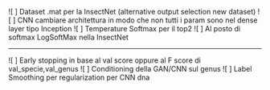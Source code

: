 ![ ] Dataset .mat per la InsectNet (alternative output selection new dataset)
![ ] CNN cambiare architettura in modo che non tutti i param sono nel dense layer tipo Inception
![ ] Temperature Softmax per il top2
![ ] Al posto di softmax LogSoftMax nella InsectNet

---
![ ] Early stopping in base al val score oppure al F score di val_specie,val_genus
![ ] Conditioning della GAN/CNN sul genus
![ ] Label Smoothing per regularization per CNN dna
